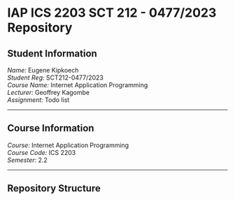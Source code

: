 # IAP ICS 2203 SCT 212 - 0477/2023 Repository

## Student Information

*Name:* Eugene Kipkoech  
*Student Reg:* SCT212-0477/2023  
*Course Name:* Internet Application Programming  
*Lecturer:* Geoffrey Kagombe  
*Assignment:* Todo list  

---

## Course Information

*Course:* Internet Application Programming  
*Course Code:* ICS 2203  
*Semester:* 2.2  

---

## Repository Structure

